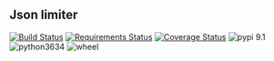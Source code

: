 ## Json limiter
[![Build Status](https://travis-ci.org/AngrySoilder/json-justify.svg?branch=master)](https://travis-ci.org/AngrySoilder/json-justify) [![Requirements Status](https://requires.io/github/AngrySoilder/json-justify/requirements.svg?branch=master)](https://requires.io/github/AngrySoilder/json-justify/requirements/?branch=master) [![Coverage Status](https://coveralls.io/repos/github/AngrySoilder/json-justify/badge.svg)](https://coveralls.io/github/AngrySoilder/json-justify) ![pypi 9.1](https://img.shields.io/badge/pypi-0.1-blue.svg) ![python3634](https://img.shields.io/badge/python-3.5|3.6-blue.svg) ![wheel](https://img.shields.io/badge/wheel-true-blue.svg)